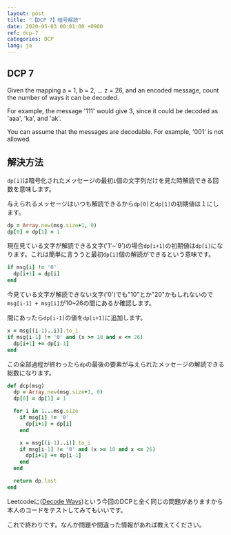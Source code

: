 ```yaml
---
layout: post
title: "【DCP 7】暗号解読"
date: 2020-05-03 00:01:00 +0900
ref: dcp-7
categories: DCP
lang: ja
---
```


## **DCP 7**

Given the mapping a = 1, b = 2, ... z = 26, and an encoded message, count the number of ways it can be decoded.

For example, the message '111' would give 3, since it could be decoded as 'aaa', 'ka', and 'ak'.

You can assume that the messages are decodable. For example, '001' is not allowed.

<div class="divider"></div>

## **解決方法**

`dp[i]`は暗号化されたメッセージの最初`i`個の文字列だけを見た時解読できる回数を意味します。

与えられるメッセージはいつも解読できるから`dp[0]`と`dp[1]`の初期値は１にします。
```rb
dp = Array.new(msg.size+1, 0)
dp[0] = dp[1] = 1
```

現在見ている文字が解読できる文字('1'~'9')の場合`dp[i+1]`の初期値は`dp[i]`になります。これは簡単に言ううと最初`dp[i]`個の解読ができるという意味です。
```rb
if msg[i] != '0'
  dp[i+1] = dp[i]
end
```

今見ている文字が解読できない文字('0')でも"10"とか"20"かもしれないので`msg[i-1] + msg[i]`が10~26の間にあるか確認します。

間にあったら`dp[i-1]`の値を`dp[i+1]`に追加します。
```rb
x = msg[(i-1)..i)].to_i
if msg[i-1] != '0' and (x >= 10 and x <= 26)
  dp[i+1] += dp[i-1]
end
```

この全部過程が終わったら`dp`の最後の要素が与えられたメッセージの解読できる総数になります。

```rb
def dcp(msg)
  dp = Array.new(msg.size+1, 0)
  dp[0] = dp[1] = 1

  for i in 1...msg.size
    if msg[i] != '0'
      dp[i+1] = dp[i]
    end

    x = msg[(i-1)..i)].to_i
    if msg[i-1] != '0' and (x >= 10 and x <= 26)
      dp[i+1] += dp[i-1]
    end
  end

  return dp.last
end
```

Leetcodeに([Decode Ways](https://leetcode.com/problems/decode-ways/))という今回のDCPと全く同じの問題がありますから本人のコードをテストしてみてもいいです。

これで終わりです。なんか問題や間違った情報があれば教えてください。
